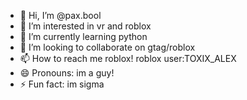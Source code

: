 - 👋 Hi, I’m @pax.bool
- 👀 I’m interested in vr and roblox
- 🌱 I’m currently learning python
- 💞️ I’m looking to collaborate on gtag/roblox
- 📫 How to reach me roblox! roblox user:TOXIX_ALEX
- 😄 Pronouns: im a guy!
- ⚡ Fun fact: im sigma

<!---
star-the-monke/star-the-monke is a ✨ special ✨ repository because its `README.md` (this file) appears on your GitHub profile.
You can click the Preview link to take a look at your changes.
--->
